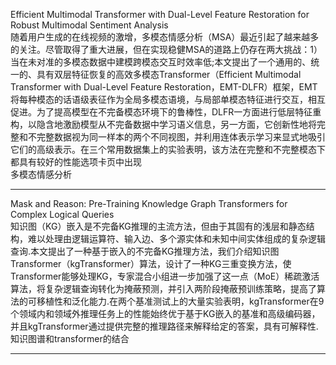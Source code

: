 Efficient Multimodal Transformer with Dual-Level Feature Restoration for Robust Multimodal Sentiment Analysis     
随着用户生成的在线视频的激增，多模态情感分析（MSA）最近引起了越来越多的关注。尽管取得了重大进展，但在实现稳健MSA的道路上仍存在两大挑战：1）当在未对准的多模态数据中建模跨模态交互时效率低;本文提出了一个通用的、统一的、具有双层特征恢复的高效多模态Transformer（Efficient Multimodal Transformer with Dual-Level Feature Restoration，EMT-DLFR）框架，EMT将每种模态的话语级表征作为全局多模态语境，与局部单模态特征进行交互，相互促进。为了提高模型在不完备模态环境下的鲁棒性，DLFR一方面进行低层特征重构，以隐含地激励模型从不完备数据中学习语义信息，另一方面，它创新性地将完整和不完整数据视为同一样本的两个不同视图，并利用连体表示学习来显式地吸引它们的高级表示。在三个常用数据集上的实验表明，该方法在完整和不完整模态下都具有较好的性能选项卡页中出现    
多模态情感分析   

-----
Mask and Reason: Pre-Training Knowledge Graph Transformers for Complex Logical Queries   
知识图（KG）嵌入是不完备KG推理的主流方法，但由于其固有的浅层和静态结构，难以处理由逻辑运算符、输入边、多个源实体和未知中间实体组成的复杂逻辑查询.本文提出了一种基于嵌入的不完备KG推理方法，我们介绍知识图Transformer（kgTransformer）算法，设计了一种KG三重变换方法，使Transformer能够处理KG，专家混合小组进一步加强了这一点（MoE）稀疏激活算法，将复杂逻辑查询转化为掩蔽预测，并引入两阶段掩蔽预训练策略，提高了算法的可移植性和泛化能力.在两个基准测试上的大量实验表明，kgTransformer在9个领域内和领域外推理任务上的性能始终优于基于KG嵌入的基准和高级编码器，并且kgTransformer通过提供完整的推理路径来解释给定的答案，具有可解释性.     
知识图谱和transformer的结合 

------
